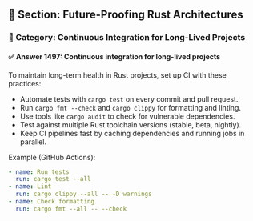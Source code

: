 ## 📘 Section: Future-Proofing Rust Architectures  
### 🔹 Category: Continuous Integration for Long-Lived Projects  
#### ✅ Answer 1497: Continuous integration for long-lived projects

To maintain long-term health in Rust projects, set up CI with these practices:

- Automate tests with `cargo test` on every commit and pull request.
- Run `cargo fmt --check` and `cargo clippy` for formatting and linting.
- Use tools like `cargo audit` to check for vulnerable dependencies.
- Test against multiple Rust toolchain versions (stable, beta, nightly).
- Keep CI pipelines fast by caching dependencies and running jobs in parallel.

Example (GitHub Actions):

```yaml
- name: Run tests
  run: cargo test --all
- name: Lint
  run: cargo clippy --all -- -D warnings
- name: Check formatting
  run: cargo fmt --all -- --check
```
